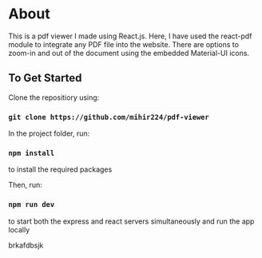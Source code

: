 # About
This is a pdf viewer I made using React.js. Here, I have used the react-pdf module to integrate any PDF file into the website. There are options to zoom-in and out of the document using the embedded Material-UI icons. 

## To Get Started
Clone the repositiory using: 
### `git clone https://github.com/mihir224/pdf-viewer`

In the project folder, run:
### `npm install`
to install the required packages

Then, run:
### `npm run dev`
to start both the express and react servers simultaneously and run the app locally

brkafdbsjk
